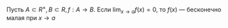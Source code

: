 Пусть $A\subset  R^{\times}, B\subset R,f:A\to B.$﻿ Если $\lim_{x\to a}f(x)=0,$﻿ то $f(x)$﻿ — бесконечно малая при $x\to a$
